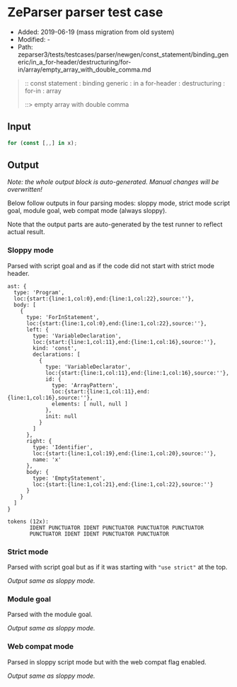 # ZeParser parser test case

- Added: 2019-06-19 (mass migration from old system)
- Modified: -
- Path: zeparser3/tests/testcases/parser/newgen/const_statement/binding_generic/in_a_for-header/destructuring/for-in/array/empty_array_with_double_comma.md

> :: const statement : binding generic : in a for-header : destructuring : for-in : array
>
> ::> empty array with double comma

## Input

`````js
for (const [,,] in x);
`````

## Output

_Note: the whole output block is auto-generated. Manual changes will be overwritten!_

Below follow outputs in four parsing modes: sloppy mode, strict mode script goal, module goal, web compat mode (always sloppy).

Note that the output parts are auto-generated by the test runner to reflect actual result.

### Sloppy mode

Parsed with script goal and as if the code did not start with strict mode header.

`````
ast: {
  type: 'Program',
  loc:{start:{line:1,col:0},end:{line:1,col:22},source:''},
  body: [
    {
      type: 'ForInStatement',
      loc:{start:{line:1,col:0},end:{line:1,col:22},source:''},
      left: {
        type: 'VariableDeclaration',
        loc:{start:{line:1,col:11},end:{line:1,col:16},source:''},
        kind: 'const',
        declarations: [
          {
            type: 'VariableDeclarator',
            loc:{start:{line:1,col:11},end:{line:1,col:16},source:''},
            id: {
              type: 'ArrayPattern',
              loc:{start:{line:1,col:11},end:{line:1,col:16},source:''},
              elements: [ null, null ]
            },
            init: null
          }
        ]
      },
      right: {
        type: 'Identifier',
        loc:{start:{line:1,col:19},end:{line:1,col:20},source:''},
        name: 'x'
      },
      body: {
        type: 'EmptyStatement',
        loc:{start:{line:1,col:21},end:{line:1,col:22},source:''}
      }
    }
  ]
}

tokens (12x):
       IDENT PUNCTUATOR IDENT PUNCTUATOR PUNCTUATOR PUNCTUATOR
       PUNCTUATOR IDENT IDENT PUNCTUATOR PUNCTUATOR
`````

### Strict mode

Parsed with script goal but as if it was starting with `"use strict"` at the top.

_Output same as sloppy mode._

### Module goal

Parsed with the module goal.

_Output same as sloppy mode._

### Web compat mode

Parsed in sloppy script mode but with the web compat flag enabled.

_Output same as sloppy mode._
